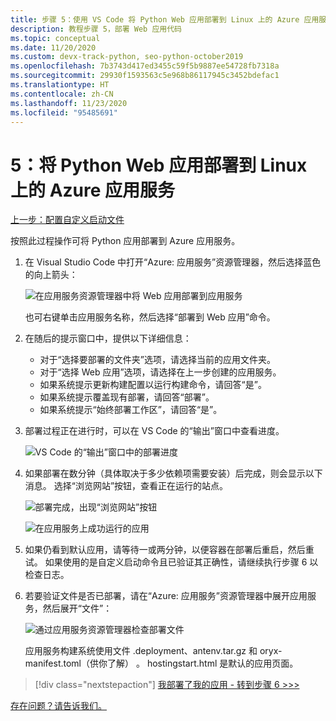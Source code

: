 ```yaml
---
title: 步骤 5：使用 VS Code 将 Python Web 应用部署到 Linux 上的 Azure 应用服务
description: 教程步骤 5，部署 Web 应用代码
ms.topic: conceptual
ms.date: 11/20/2020
ms.custom: devx-track-python, seo-python-october2019
ms.openlocfilehash: 7b3743d417ed3455c59f5b9887ee54728fb7318a
ms.sourcegitcommit: 29930f1593563c5e968b86117945c3452bdefac1
ms.translationtype: HT
ms.contentlocale: zh-CN
ms.lasthandoff: 11/23/2020
ms.locfileid: "95485691"
---
```

# <a name="5-deploy-your-python-web-app-to-azure-app-service-on-linux"></a>5：将 Python Web 应用部署到 Linux 上的 Azure 应用服务

[上一步：配置自定义启动文件](tutorial-deploy-app-service-on-linux-04.md)

按照此过程操作可将 Python 应用部署到 Azure 应用服务。

1. 在 Visual Studio Code 中打开“Azure:  应用服务”资源管理器，然后选择蓝色的向上箭头：

   ![在应用服务资源管理器中将 Web 应用部署到应用服务](media/deploy-azure/deploy-web-app-to-app-service-in-app-service-explorer.png)

    也可右键单击应用服务名称，然后选择“部署到 Web 应用”命令。 

1. 在随后的提示窗口中，提供以下详细信息：

    - 对于“选择要部署的文件夹”选项，请选择当前的应用文件夹。
    - 对于“选择 Web 应用”选项，请选择在上一步创建的应用服务。
    - 如果系统提示更新构建配置以运行构建命令，请回答“是”。
    - 如果系统提示覆盖现有部署，请回答“部署”。
    - 如果系统提示“始终部署工作区”，请回答“是”。

1. 部署过程正在进行时，可以在 VS Code 的“输出”窗口中查看进度。 

    ![VS Code 的“输出”窗口中的部署进度](media/deploy-azure/view-deployment-progress-in-visual-studio-code-output.png)

1. 如果部署在数分钟（具体取决于多少依赖项需要安装）后完成，则会显示以下消息。 选择“浏览网站”按钮，查看正在运行的站点。 

    ![部署完成，出现“浏览网站”按钮](media/deploy-azure/web-app-deployment-complete-with-browse-website-button.png)

    ![在应用服务上成功运行的应用](media/deploy-azure/web-app-running-successfully-on-app-service.png)

1. 如果仍看到默认应用，请等待一或两分钟，以便容器在部署后重启，然后重试。 如果使用的是自定义启动命令且已验证其正确性，请继续执行步骤 6 以检查日志。

1. 若要验证文件是否已部署，请在“Azure:  应用服务”资源管理器中展开应用服务，然后展开“文件”： 

    ![通过应用服务资源管理器检查部署文件](media/deploy-azure/expand-files-node-to-check-deployment-of-web-app-files.png)

    应用服务构建系统使用文件 .deployment、antenv.tar.gz 和 oryx-manifest.toml（供你了解）  。 hostingstart.html 是默认的应用页面。

> [!div class="nextstepaction"]
> [我部署了我的应用 - 转到步骤 6 >>>](tutorial-deploy-app-service-on-linux-06.md)

[存在问题？请告诉我们。](https://aka.ms/FlaskVSCQuickstartHelp)
